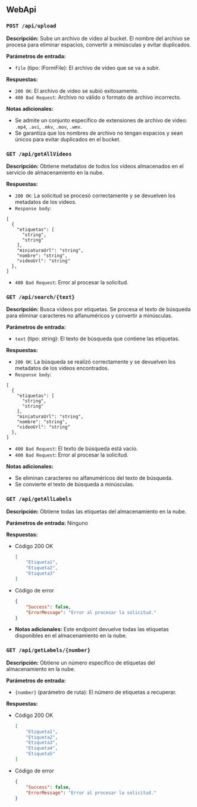 
## WebApi

### `POST /api/upload`

**Descripción:**
Sube un archivo de video al bucket. El nombre del archivo se procesa para eliminar espacios, convertir a minúsculas y evitar duplicados.

**Parámetros de entrada:**
- `file` (tipo: IFormFile): El archivo de video que se va a subir.

**Respuestas:**
- `200 OK`: El archivo de video se subió exitosamente.
- `400 Bad Request`: Archivo no válido o formato de archivo incorrecto.

**Notas adicionales:**
- Se admite un conjunto específico de extensiones de archivo de video: `.mp4`, `.avi`, `.mkv`, `.mov`, `.wmv`.
- Se garantiza que los nombres de archivo no tengan espacios y sean únicos para evitar duplicados en el bucket.

### `GET /api/getAllVideos`

**Descripción:**
Obtiene metadatos de todos los videos almacenados en el servicio de almacenamiento en la nube.

**Respuestas:**
- `200 OK`: La solicitud se procesó correctamente y se devuelven los metadatos de los videos.
- `Response body`:
```
[
  {
    "etiquetas": [
      "string",
      "string"
    ],
    "miniaturaUrl": "string",
    "nombre": "string",
    "videoUrl": "string"
  },
]
```
- `400 Bad Request`: Error al procesar la solicitud.

### `GET /api/search/{text}`

**Descripción:**
Busca videos por etiquetas. Se procesa el texto de búsqueda para eliminar caracteres no alfanuméricos y convertir a minúsculas.

**Parámetros de entrada:**
- `text` (tipo: string): El texto de búsqueda que contiene las etiquetas.

**Respuestas:**
- `200 OK`: La búsqueda se realizó correctamente y se devuelven los metadatos de los videos encontrados.
- `Response body`:
```
[
  {
    "etiquetas": [
      "string",
      "string"
    ],
    "miniaturaUrl": "string",
    "nombre": "string",
    "videoUrl": "string"
  },
]
```
- `400 Bad Request`: El texto de búsqueda está vacío.
- `400 Bad Request`: Error al procesar la solicitud.

**Notas adicionales:**
- Se eliminan caracteres no alfanuméricos del texto de búsqueda.
- Se convierte el texto de búsqueda a minúsculas.


### `GET /api/getAllLabels`
**Descripción:** Obtiene todas las etiquetas del almacenamiento en la nube.

**Parámetros de entrada:** Ninguno

**Respuestas:**
  - Código 200 OK
    ```json
    [
        "Etiqueta1",
        "Etiqueta2",
        "Etiqueta3"
    ]
    ```
  - Código de error
    ```json
    {
        "Success": false,
        "ErrorMessage": "Error al procesar la solicitud."
    }
    ```
- **Notas adicionales:** Este endpoint devuelve todas las etiquetas disponibles en el almacenamiento en la nube.

### `GET /api/getLabels/{number}`
**Descripción:** Obtiene un número específico de etiquetas del almacenamiento en la nube.

**Parámetros de entrada:**
  - `{number}` (parámetro de ruta): El número de etiquetas a recuperar.

**Respuestas:**
  - Código 200 OK
    ```json
    [
        "Etiqueta1",
        "Etiqueta2",
        "Etiqueta3",
        "Etiqueta4",
        "Etiqueta5"
    ]
    ```
  - Código de error
    ```json
    {
        "Success": false,
        "ErrorMessage": "Error al procesar la solicitud."
    }
    ```
